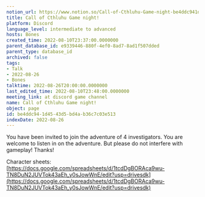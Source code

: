 ```yaml
---
notion_url: https://www.notion.so/Call-of-Cthluhu-Game-night-be4ddc941d4543d5bd4ab36c7c03e513
title: Call of Cthluhu Game night!
platform: Discord
language_level: intermediate to advanced
hosts: Bones
created_time: 2022-08-10T23:37:00.0000000
parent_database_id: e9339446-880f-4ef0-8ad7-8ad1f507dded
parent_type: database_id
archived: false
tags:
- Talk
- 2022-08-26
- Bones
talktime: 2022-08-26T20:00:00.0000000
last_edited_time: 2022-08-10T23:48:00.0000000
meeting_link: at discord game channel
name: Call of Cthluhu Game night!
object: page
id: be4ddc94-1d45-43d5-bd4a-b36c7c03e513
indexDate: 2022-08-26
---
```


You have been invited to join the adventure of 4 investigators. 
You are welcome to listen in on the adventure. But please do not interfere with gameplay! Thanks!



Character sheets: 
[https://docs.google.com/spreadsheets/d/1tcdDgBORAca9wu-TN8DuN2JUVTok43aEh_y0sJowWnE/edit?usp=drivesdk](https://docs.google.com/spreadsheets/d/1tcdDgBORAca9wu-TN8DuN2JUVTok43aEh_y0sJowWnE/edit?usp=drivesdk)   











